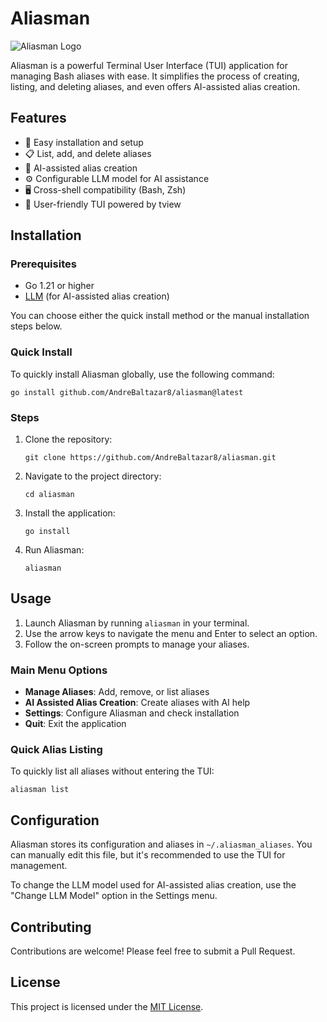 # Aliasman

![Aliasman Logo](path/to/logo.png)

Aliasman is a powerful Terminal User Interface (TUI) application for managing Bash aliases with ease. It simplifies the process of creating, listing, and deleting aliases, and even offers AI-assisted alias creation.

## Features

- 🚀 Easy installation and setup
- 📋 List, add, and delete aliases
- 🤖 AI-assisted alias creation
- ⚙️ Configurable LLM model for AI assistance
- 🖥️ Cross-shell compatibility (Bash, Zsh)
- 🎨 User-friendly TUI powered by tview

## Installation

### Prerequisites

- Go 1.21 or higher
- [LLM](https://llm.datasette.io/en/stable/) (for AI-assisted alias creation)

You can choose either the quick install method or the manual installation steps below.

### Quick Install

To quickly install Aliasman globally, use the following command:

```
go install github.com/AndreBaltazar8/aliasman@latest
```

### Steps

1. Clone the repository:
   ```
   git clone https://github.com/AndreBaltazar8/aliasman.git
   ```

2. Navigate to the project directory:
   ```
   cd aliasman
   ```

3. Install the application:
   ```
   go install
   ```

4. Run Aliasman:
   ```
   aliasman
   ```

## Usage

1. Launch Aliasman by running `aliasman` in your terminal.
2. Use the arrow keys to navigate the menu and Enter to select an option.
3. Follow the on-screen prompts to manage your aliases.

### Main Menu Options

- **Manage Aliases**: Add, remove, or list aliases
- **AI Assisted Alias Creation**: Create aliases with AI help
- **Settings**: Configure Aliasman and check installation
- **Quit**: Exit the application

### Quick Alias Listing

To quickly list all aliases without entering the TUI:

```
aliasman list
```

## Configuration

Aliasman stores its configuration and aliases in `~/.aliasman_aliases`. You can manually edit this file, but it's recommended to use the TUI for management.

To change the LLM model used for AI-assisted alias creation, use the "Change LLM Model" option in the Settings menu.

## Contributing

Contributions are welcome! Please feel free to submit a Pull Request.

## License

This project is licensed under the [MIT License](LICENSE).